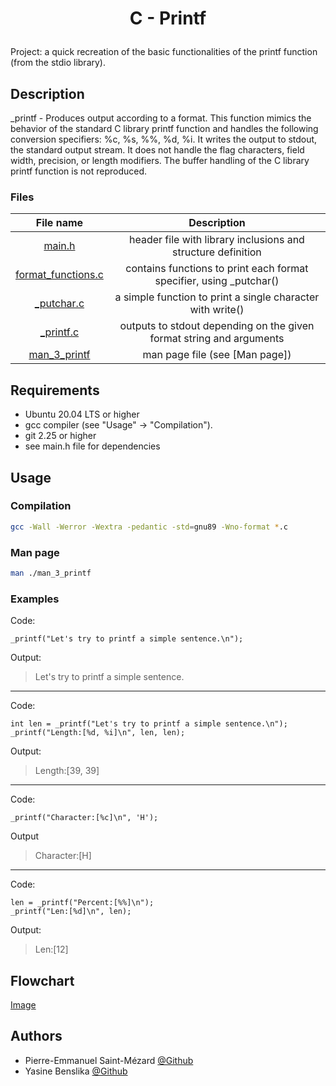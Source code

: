 # <p align="center">C - Printf</p>
Project: a quick recreation of the basic functionalities of the printf function (from the stdio library).

## Description
_printf - Produces output according to a format.
This function mimics the behavior of the standard C library printf function and handles the following conversion specifiers: %c, %s, %%, %d, %i. It writes the output to stdout, the standard output stream. It does not handle the flag characters, field width, precision, or length modifiers. The buffer handling of the C library printf function is not reproduced.

### Files

| File name |  Description|
| :--------: | :--------: |
| [main.h](https://github.com/Eonvorax/holbertonschool-printf/blob/697d4e756c5d0c57d96b9fde4d6bb419f1638701/main.h)  | header file with library inclusions and structure definition |
| [format_functions.c](https://github.com/Eonvorax/holbertonschool-printf/blob/697d4e756c5d0c57d96b9fde4d6bb419f1638701/format_functions.c) | contains functions to print each format specifier, using _putchar() |
| [_putchar.c](https://github.com/Eonvorax/holbertonschool-printf/blob/697d4e756c5d0c57d96b9fde4d6bb419f1638701/_putchar.c)  | a simple function to print a single character with write() |
| [_printf.c](https://github.com/Eonvorax/holbertonschool-printf/blob/697d4e756c5d0c57d96b9fde4d6bb419f1638701/_printf.c)  | outputs to stdout depending on the given format string and arguments |
| [man_3_printf](https://github.com/Eonvorax/holbertonschool-printf/blob/697d4e756c5d0c57d96b9fde4d6bb419f1638701/man_3_printf) | man page file (see [Man page]) |

## Requirements

- Ubuntu 20.04 LTS or higher
- gcc compiler (see "Usage" -> "Compilation").
- git 2.25 or higher
- see main.h file for dependencies

## Usage

### Compilation
``` bash
gcc -Wall -Werror -Wextra -pedantic -std=gnu89 -Wno-format *.c
```

### Man page
``` bash
man ./man_3_printf
```
### Examples

Code:
```
_printf("Let's try to printf a simple sentence.\n");
```
Output:

> Let's try to printf a simple sentence.


----------


Code:
```
int len = _printf("Let's try to printf a simple sentence.\n");
_printf("Length:[%d, %i]\n", len, len);
```
Output:
> Length:[39, 39]


----------

Code:
```
_printf("Character:[%c]\n", 'H');
```
Output
> Character:[H]


----------

Code:
```
len = _printf("Percent:[%%]\n");
_printf("Len:[%d]\n", len);
```
Output:
> Len:[12]

## Flowchart

[Image](https://github.com/Eonvorax/holbertonschool-printf/blob/master/flowchart.png?raw=true)

## Authors

- Pierre-Emmanuel Saint-Mézard [@Github](https://github.com/Eonvorax)
- Yasine Benslika [@Github](https://github.com/Yasine31130)
